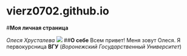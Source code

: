# vierz0702.github.io
#**Моя личная страница**

*Олеся Хрусталева*
![](https://sun2-9.userapi.com/impg/TlSqhg21sx6h0DibL8nH7J5Sc6IraIIZLpwKPw/o37V1eWvIFc.jpg?size=810x1080&quality=95&sign=2131b96f0cf6a82f2e02409bd70297b5&type=album)
##**О себе**
Всем привет! Меня зовут Олеся. Я первокурсница **ВГУ** (*Воронежский Государственный Университет*)

